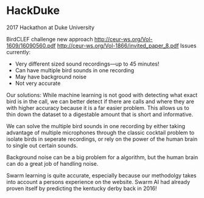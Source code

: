 # HackDuke
2017 Hackathon at Duke University

BirdCLEF challenge new approach
http://ceur-ws.org/Vol-1609/16090560.pdf
http://ceur-ws.org/Vol-1866/invited_paper_8.pdf
Issues currently:
- Very different sized sound recordings—up to 45 minutes!
- Can have multiple bird sounds in one recording
- May have background noise
- Not very accurate

Our solutions:
While machine learning is not good with detecting what exact bird is in the call, we can better detect if there are calls and where they are with higher accuracy because it is a far easier problem. This allows us to thin down the dataset to a digestable amount that is short and informative.

We can solve the multiple bird sounds in one recording by either taking advantage of multiple microphones through the classic cocktail problem to isolate birds in seperate recordings, or rely on the power of the human brain to single out certain sounds. 

Background noise can be a big problem for a algorithm, but the human brain can do a great job of handling noise.

Swarm learning is quite accurate, especially because our methodolgy takes into account a persons experience on the website. Swarm AI had already proven itself by predicting the kentucky derby back in 2016!

